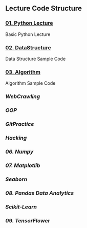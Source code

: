 
## **Lecture Code Structure**
### [01. Python Lecture][PythonLecturelink]
Basic Python Lecture   
### [02. DataStructure][DataStructurelink]
Data Structure Sample Code
### [03. Algorithm][Algorithm]
Algorithm Sample Code
### *WebCrawling*
### *OOP*
### *GitPractice*
### *Hacking*



### *06. Numpy*
### *07. Matplotlib*
### *Seaborn*
### *08. Pandas Data Analytics*
### *Scikit-Learn*
### *09. TensorFlower*


[PythonLecturelink]:https://github.com/yeodongbin/PythonLecture/tree/master/01.PythonLecture 

[DataStructurelink]:https://github.com/yeodongbin/PythonLecture/tree/master/02.DataStructure

[Algorithm]:https://github.com/yeodongbin/PythonLecture/tree/master/03.Algorithm